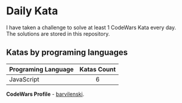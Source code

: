 # Daily Kata

I have taken a challenge to solve at least 1 CodeWars Kata every day.  
The solutions are stored in this repository.

## Katas by programing languages

| Programing Language | Katas Count |
| ------------------- | :---------: |
| JavaScript          |           6 |


**CodeWars Profile** - [barvilenski](https://www.codewars.com/users/vbarv24).
